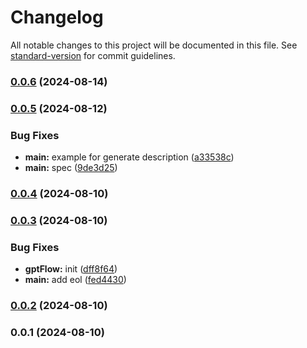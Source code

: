 # Changelog

All notable changes to this project will be documented in this file. See [standard-version](https://github.com/conventional-changelog/standard-version) for commit guidelines.

### [0.0.6](https://github.com/snomiao/gptFlow/compare/v0.0.5...v0.0.6) (2024-08-14)

### [0.0.5](https://github.com/snomiao/gptFlow/compare/v0.0.4...v0.0.5) (2024-08-12)


### Bug Fixes

* **main:** example for generate description ([a33538c](https://github.com/snomiao/gptFlow/commit/a33538c2aa8089044c88a76a6ddc38d4c7543efe))
* **main:** spec ([9de3d25](https://github.com/snomiao/gptFlow/commit/9de3d25233297978b6df87ce538fa60dfd1fb730))

### [0.0.4](https://github.com/snomiao/gptFlow/compare/v0.0.3...v0.0.4) (2024-08-10)

### [0.0.3](https://github.com/snomiao/gptFlow/compare/v0.0.2...v0.0.3) (2024-08-10)


### Bug Fixes

* **gptFlow:** init ([dff8f64](https://github.com/snomiao/gptFlow/commit/dff8f647f759b09a5d294a28fb534199d6d40d24))
* **main:** add eol ([fed4430](https://github.com/snomiao/gptFlow/commit/fed44306e7ab075f382d6d06f22caac7cf6e5b81))

### [0.0.2](https://github.com/snomiao/gptFlow/compare/v0.0.1...v0.0.2) (2024-08-10)

### 0.0.1 (2024-08-10)

